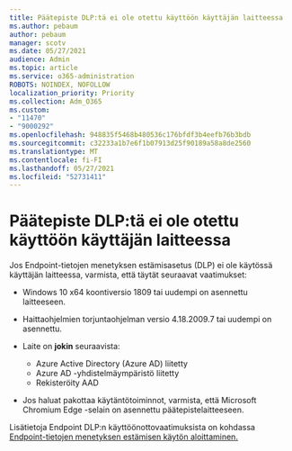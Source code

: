 ```yaml
---
title: Päätepiste DLP:tä ei ole otettu käyttöön käyttäjän laitteessa
ms.author: pebaum
author: pebaum
manager: scotv
ms.date: 05/27/2021
audience: Admin
ms.topic: article
ms.service: o365-administration
ROBOTS: NOINDEX, NOFOLLOW
localization_priority: Priority
ms.collection: Adm_O365
ms.custom:
- "11470"
- "9000292"
ms.openlocfilehash: 948835f5468b480536c176bfdf3b4eefb76b3bdb
ms.sourcegitcommit: c32233a1b7e6f1b07913d25f90189a58a8de2560
ms.translationtype: MT
ms.contentlocale: fi-FI
ms.lasthandoff: 05/27/2021
ms.locfileid: "52731411"
---
```

# <a name="endpoint-dlp-not-deployed-to-users-device"></a>Päätepiste DLP:tä ei ole otettu käyttöön käyttäjän laitteessa

Jos Endpoint-tietojen menetyksen estämisasetus (DLP) ei ole käytössä käyttäjän laitteessa, varmista, että täytät seuraavat vaatimukset:

- Windows 10 x64 koontiversio 1809 tai uudempi on asennettu laitteeseen.
- Haittaohjelmien torjuntaohjelman versio 4.18.2009.7 tai uudempi on asennettu.
- Laite on **jokin** seuraavista:
    
    - Azure Active Directory (Azure AD) liitetty
    - Azure AD -yhdistelmäympäristö liitetty
    - Rekisteröity AAD

- Jos haluat pakottaa käytäntötoiminnot, varmista, että Microsoft Chromium Edge -selain on asennettu päätepistelaitteeseen.

Lisätietoja Endpoint DLP:n käyttöönottovaatimuksista on kohdassa [Endpoint-tietojen menetyksen estämisen käytön aloittaminen.](/microsoft-365/compliance/endpoint-dlp-getting-started#prepare-your-endpoints)